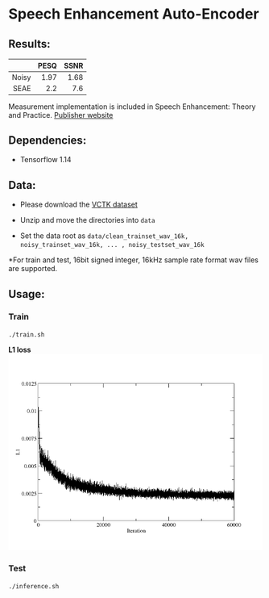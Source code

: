 # Speech Enhancement Auto-Encoder

## Results:
|                | PESQ          | SSNR     |
|---------------:|--------------:|---------:|
| Noisy          | 1.97          | 1.68     |
|  SEAE          | 2.2           | 7.6      |

Measurement implementation is included in Speech Enhancement: Theory and Practice. [Publisher website](https://www.crcpress.com/downloads/K14513/K14513_CD_Files.zip)



## Dependencies:
* Tensorflow 1.14

## Data:
* Please download the [VCTK dataset](https://drive.google.com/file/d/1NBIOCk1ouXqi_cY-XxH9_cDTftVYXYAR/view?usp=sharing)

* Unzip and move the directories into ```data```

* Set the data root as ```data/clean_trainset_wav_16k, noisy_trainset_wav_16k, ... , noisy_testset_wav_16k```


*For train and test, 16bit signed integer, 16kHz sample rate format wav files are supported.


## Usage:

### Train

```
./train.sh
```
**L1 loss**
<img src="loss/loss.png" width="650">
### Test

```
./inference.sh
```
